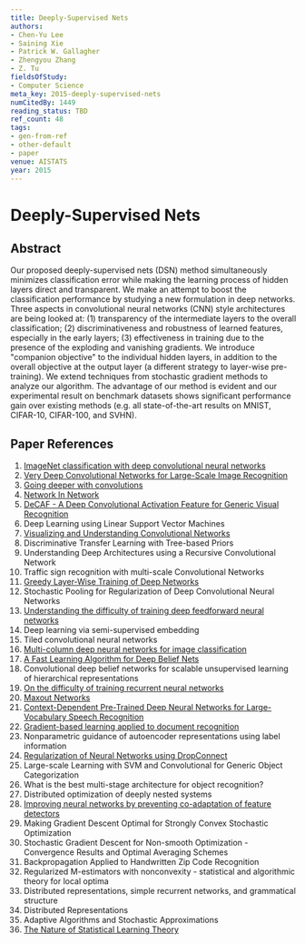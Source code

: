 ```yaml
---
title: Deeply-Supervised Nets
authors:
- Chen-Yu Lee
- Saining Xie
- Patrick W. Gallagher
- Zhengyou Zhang
- Z. Tu
fieldsOfStudy:
- Computer Science
meta_key: 2015-deeply-supervised-nets
numCitedBy: 1449
reading_status: TBD
ref_count: 48
tags:
- gen-from-ref
- other-default
- paper
venue: AISTATS
year: 2015
---
```


# Deeply-Supervised Nets

## Abstract

Our proposed deeply-supervised nets (DSN) method simultaneously minimizes classification error while making the learning process of hidden layers direct and transparent. We make an attempt to boost the classification performance by studying a new formulation in deep networks. Three aspects in convolutional neural networks (CNN) style architectures are being looked at: (1) transparency of the intermediate layers to the overall classification; (2) discriminativeness and robustness of learned features, especially in the early layers; (3) effectiveness in training due to the presence of the exploding and vanishing gradients. We introduce "companion objective" to the individual hidden layers, in addition to the overall objective at the output layer (a different strategy to layer-wise pre-training). We extend techniques from stochastic gradient methods to analyze our algorithm. The advantage of our method is evident and our experimental result on benchmark datasets shows significant performance gain over existing methods (e.g. all state-of-the-art results on MNIST, CIFAR-10, CIFAR-100, and SVHN).

## Paper References

1. [ImageNet classification with deep convolutional neural networks](2012-imagenet-classification-with-deep-convolutional-neural-networks)
2. [Very Deep Convolutional Networks for Large-Scale Image Recognition](2015-very-deep-convolutional-networks-for-large-scale-image-recognition)
3. [Going deeper with convolutions](2015-going-deeper-with-convolutions)
4. [Network In Network](2014-network-in-network)
5. [DeCAF - A Deep Convolutional Activation Feature for Generic Visual Recognition](2014-decaf-a-deep-convolutional-activation-feature-for-generic-visual-recognition)
6. Deep Learning using Linear Support Vector Machines
7. [Visualizing and Understanding Convolutional Networks](2014-visualizing-and-understanding-convolutional-networks)
8. Discriminative Transfer Learning with Tree-based Priors
9. Understanding Deep Architectures using a Recursive Convolutional Network
10. Traffic sign recognition with multi-scale Convolutional Networks
11. [Greedy Layer-Wise Training of Deep Networks](2006-greedy-layer-wise-training-of-deep-networks)
12. Stochastic Pooling for Regularization of Deep Convolutional Neural Networks
13. [Understanding the difficulty of training deep feedforward neural networks](2010-understanding-the-difficulty-of-training-deep-feedforward-neural-networks)
14. Deep learning via semi-supervised embedding
15. Tiled convolutional neural networks
16. [Multi-column deep neural networks for image classification](2012-multi-column-deep-neural-networks-for-image-classification)
17. [A Fast Learning Algorithm for Deep Belief Nets](2006-a-fast-learning-algorithm-for-deep-belief-nets)
18. Convolutional deep belief networks for scalable unsupervised learning of hierarchical representations
19. [On the difficulty of training recurrent neural networks](2013-on-the-difficulty-of-training-recurrent-neural-networks)
20. [Maxout Networks](2013-maxout-networks)
21. [Context-Dependent Pre-Trained Deep Neural Networks for Large-Vocabulary Speech Recognition](2012-context-dependent-pre-trained-deep-neural-networks-for-large-vocabulary-speech-recognition)
22. [Gradient-based learning applied to document recognition](1998-lenet5.md)
23. Nonparametric guidance of autoencoder representations using label information
24. [Regularization of Neural Networks using DropConnect](2013-regularization-of-neural-networks-using-dropconnect)
25. Large-scale Learning with SVM and Convolutional for Generic Object Categorization
26. What is the best multi-stage architecture for object recognition?
27. Distributed optimization of deeply nested systems
28. [Improving neural networks by preventing co-adaptation of feature detectors](2012-improving-neural-networks-by-preventing-co-adaptation-of-feature-detectors)
29. Making Gradient Descent Optimal for Strongly Convex Stochastic Optimization
30. Stochastic Gradient Descent for Non-smooth Optimization - Convergence Results and Optimal Averaging Schemes
31. Backpropagation Applied to Handwritten Zip Code Recognition
32. Regularized M-estimators with nonconvexity - statistical and algorithmic theory for local optima
33. Distributed representations, simple recurrent networks, and grammatical structure
34. Distributed Representations
35. Adaptive Algorithms and Stochastic Approximations
36. [The Nature of Statistical Learning Theory](2000-the-nature-of-statistical-learning-theory)

